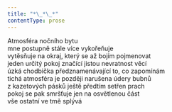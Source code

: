 ```yaml
---
title: "*\_*\_*"
contentType: prose
---
```


<section>

Atmosféra nočního bytu  
mne postupně stále více vykořeňuje  
vytěsňuje na okraj, který se až bojím pojmenovat  
jeden určitý pokoj značící jistou nevratnost věcí  
úzká chodbička předznamenávající to, co zapomínám  
tichá atmosféra je později narušena údery bubnů  
z kazetových pásků ještě předtím setřen prach  
pokoj se pak smršťuje jen na osvětlenou část  
vše ostatní ve tmě splývá

</section>
